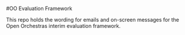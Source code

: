 #OO Evaluation Framework

This repo holds the wording for emails and on-screen messages for the Open Orchestras interim evaluation framework.
